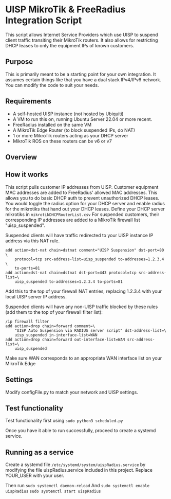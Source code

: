 # UISP MikroTik & FreeRadius Integration Script

This script allows Internet Service Providers which use UISP to suspend client traffic transiting their MikroTik routers.
It also allows for restricting DHCP leases to only the equipment IPs of known customers.

## Purpose
This is primarily meant to be a starting point for your own integration. It assumes certain things like that you have a dual stack IPv4/IPv6 network.
You can modify the code to suit your needs.

## Requirements
- A self-hosted UISP instance (not hosted by Ubiquiti)
- A VM to run this on, running Ubuntu Server 22.04 or more recent. 
- FreeRadius installed on the same VM
- A MikroTik Edge Router (to block suspended IPs, do NAT)
- 1 or more MikroTik routers acting as your DHCP server
- MikroTik ROS on these routers can be v6 or v7

## Overview

## How it works

This script pulls customer IP addresses from UISP.
Customer equipment MAC addresses are added to FreeRadius' allowed MAC addresses.
This allows you to do basic DHCP auth to prevent unauthorized DHCP leases.
You would toggle the radius option for your DHCP server and enable radius for the mikrotiks that hand out your DHCP leases.
Define your DHCP server mikrotiks in ```mikrotikDHCPRouterList.csv```
For suspended customers, their corresponding IP addresses are added to a MikroTik firewall list "uisp_suspended".

Suspended clients will have traffic redirected to your UISP instance IP address via this NAT rule.

```
add action=dst-nat chain=dstnat comment="UISP Suspension" dst-port=80 \
    protocol=tcp src-address-list=uisp_suspended to-addresses=1.2.3.4 \
    to-ports=81
add action=dst-nat chain=dstnat dst-port=443 protocol=tcp src-address-list=\
    uisp_suspended to-addresses=1.2.3.4 to-ports=81
```
Add this to the top of your firewall NAT entries, replacing 1.2.3.4 with your local UISP server IP address.

Suspended clients will have any non-UISP traffic blocked by these rules (add them to the top of your firewall filter list):
```
/ip firewall filter
add action=drop chain=forward comment=\
    "UISP Auto Suspension via RADIUS server script" dst-address-list=\
    uisp_suspended in-interface-list=WAN
add action=drop chain=forward out-interface-list=WAN src-address-list=\
    uisp_suspended
```
Make sure WAN corresponds to an appropriate WAN interface list on your MikroTik Edge

## Settings
Modify configFile.py to match your network and UISP settings.

## Test functionality

Test functionality first using ```sudo python3 scheduled.py```

Once you have it able to run successfully, proceed to create a systemd service.

## Running as a service

Create a systemd file ```/etc/systemd/system/uispRadius.service``` by modifying the file uispRadius.service included in this project.
Replace YOUR_USER with your user.

Then run
```sudo systemctl daemon-reload```
And
```sudo systemctl enable uispRadius```
```sudo systemctl start uispRadius```
